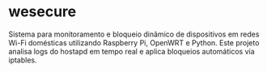 # wesecure
Sistema para monitoramento e bloqueio dinâmico de dispositivos em redes Wi-Fi domésticas utilizando Raspberry Pi, OpenWRT e Python. Este projeto analisa logs do hostapd em tempo real e aplica bloqueios automáticos via iptables.
